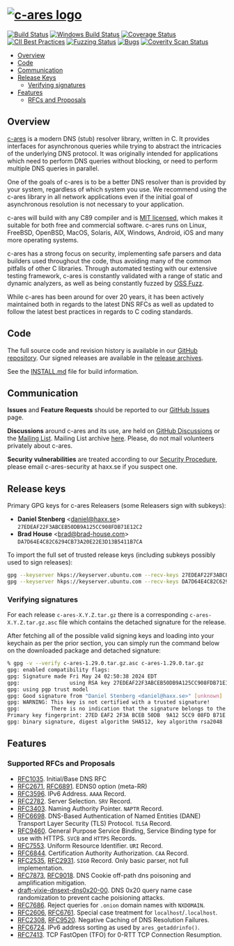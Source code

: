 # [![c-ares logo](https://c-ares.org/art/c-ares-logo.svg)](https://c-ares.org/)

[![Build Status](https://api.cirrus-ci.com/github/c-ares/c-ares.svg?branch=main)](https://cirrus-ci.com/github/c-ares/c-ares)
[![Windows Build Status](https://ci.appveyor.com/api/projects/status/aevgc5914tm72pvs/branch/main?svg=true)](https://ci.appveyor.com/project/c-ares/c-ares/branch/main)
[![Coverage Status](https://coveralls.io/repos/github/c-ares/c-ares/badge.svg?branch=main)](https://coveralls.io/github/c-ares/c-ares?branch=main)
[![CII Best Practices](https://bestpractices.coreinfrastructure.org/projects/291/badge)](https://bestpractices.coreinfrastructure.org/projects/291)
[![Fuzzing Status](https://oss-fuzz-build-logs.storage.googleapis.com/badges/c-ares.svg)](https://bugs.chromium.org/p/oss-fuzz/issues/list?sort=-opened&can=1&q=proj:c-ares)
[![Bugs](https://sonarcloud.io/api/project_badges/measure?project=c-ares_c-ares&metric=bugs)](https://sonarcloud.io/summary/new_code?id=c-ares_c-ares)
[![Coverity Scan Status](https://scan.coverity.com/projects/c-ares/badge.svg)](https://scan.coverity.com/projects/c-ares)

- [Overview](#overview)
- [Code](#code)
- [Communication](#communication)
- [Release Keys](#release-keys)
  - [Verifying signatures](#verifying-signatures)
- [Features](#features)
  - [RFCs and Proposals](#supported-rfcs-and-proposals)

## Overview
[c-ares](https://c-ares.org) is a modern DNS (stub) resolver library, written in
C. It provides interfaces for asynchronous queries while trying to abstract the
intricacies of the underlying DNS protocol.  It was originally intended for
applications which need to perform DNS queries without blocking, or need to
perform multiple DNS queries in parallel.

One of the goals of c-ares is to be a better DNS resolver than is provided by
your system, regardless of which system you use.  We recommend using
the c-ares library in all network applications even if the initial goal of
asynchronous resolution is not necessary to your application.

c-ares will build with any C89 compiler and is [MIT licensed](LICENSE.md),
which makes it suitable for both free and commercial software. c-ares runs on
Linux, FreeBSD, OpenBSD, MacOS, Solaris, AIX, Windows, Android, iOS and many
more operating systems.

c-ares has a strong focus on security, implementing safe parsers and data
builders used throughout the code, thus avoiding many of the common pitfalls
of other C libraries.  Through automated testing with our extensive testing
framework, c-ares is constantly validated with a range of static and dynamic
analyzers, as well as being constantly fuzzed by [OSS Fuzz](https://github.com/google/oss-fuzz).

While c-ares has been around for over 20 years, it has been actively maintained
both in regards to the latest DNS RFCs as well as updated to follow the latest
best practices in regards to C coding standards.

## Code

The full source code and revision history is available in our
[GitHub  repository](https://github.com/c-ares/c-ares).  Our signed releases
are available in the [release archives](https://c-ares.org/download/).


See the [INSTALL.md](INSTALL.md) file for build information.

## Communication

**Issues** and **Feature Requests** should be reported to our
[GitHub Issues](https://github.com/c-ares/c-ares/issues) page.

**Discussions** around c-ares and its use, are held on
[GitHub Discussions](https://github.com/c-ares/c-ares/discussions/categories/q-a)
or the [Mailing List](https://lists.haxx.se/mailman/listinfo/c-ares).  Mailing
List archive [here](https://lists.haxx.se/pipermail/c-ares/).
Please, do not mail volunteers privately about c-ares.

**Security vulnerabilities** are treated according to our
[Security Procedure](SECURITY.md), please email c-ares-security at
 haxx.se if you suspect one.


## Release keys

Primary GPG keys for c-ares Releasers (some Releasers sign with subkeys):

* **Daniel Stenberg** <<daniel@haxx.se>>
  `27EDEAF22F3ABCEB50DB9A125CC908FDB71E12C2`
* **Brad House** <<brad@brad-house.com>>
  `DA7D64E4C82C6294CB73A20E22E3D13B5411B7CA`

To import the full set of trusted release keys (including subkeys possibly used
to sign releases):

```bash
gpg --keyserver hkps://keyserver.ubuntu.com --recv-keys 27EDEAF22F3ABCEB50DB9A125CC908FDB71E12C2 # Daniel Stenberg
gpg --keyserver hkps://keyserver.ubuntu.com --recv-keys DA7D64E4C82C6294CB73A20E22E3D13B5411B7CA # Brad House
```

### Verifying signatures

For each release `c-ares-X.Y.Z.tar.gz` there is a corresponding
`c-ares-X.Y.Z.tar.gz.asc` file which contains the detached signature for the
release.

After fetching all of the possible valid signing keys and loading into your
keychain as per the prior section, you can simply run the command below on
the downloaded package and detached signature:

```bash
% gpg -v --verify c-ares-1.29.0.tar.gz.asc c-ares-1.29.0.tar.gz
gpg: enabled compatibility flags:
gpg: Signature made Fri May 24 02:50:38 2024 EDT
gpg:                using RSA key 27EDEAF22F3ABCEB50DB9A125CC908FDB71E12C2
gpg: using pgp trust model
gpg: Good signature from "Daniel Stenberg <daniel@haxx.se>" [unknown]
gpg: WARNING: This key is not certified with a trusted signature!
gpg:          There is no indication that the signature belongs to the owner.
Primary key fingerprint: 27ED EAF2 2F3A BCEB 50DB  9A12 5CC9 08FD B71E 12C2
gpg: binary signature, digest algorithm SHA512, key algorithm rsa2048
```

## Features
### Supported RFCs and Proposals
- [RFC1035](https://datatracker.ietf.org/doc/html/rfc7873).
  Initial/Base DNS RFC
- [RFC2671](https://datatracker.ietf.org/doc/html/rfc2671),
  [RFC6891](https://datatracker.ietf.org/doc/html/rfc6891).
  EDNS0 option (meta-RR)
- [RFC3596](https://datatracker.ietf.org/doc/html/rfc3596).
  IPv6 Address. `AAAA` Record.
- [RFC2782](https://datatracker.ietf.org/doc/html/rfc2782).
  Server Selection. `SRV` Record.
- [RFC3403](https://datatracker.ietf.org/doc/html/rfc3403).
  Naming Authority Pointer. `NAPTR` Record.
- [RFC6698](https://datatracker.ietf.org/doc/html/rfc6698).
  DNS-Based Authentication of Named Entities (DANE) Transport Layer Security (TLS) Protocol.
  `TLSA` Record.
- [RFC9460](https://datatracker.ietf.org/doc/html/rfc9460).
  General Purpose Service Binding, Service Binding type for use with HTTPS.
  `SVCB` and `HTTPS` Records.
- [RFC7553](https://datatracker.ietf.org/doc/html/rfc7553).
  Uniform Resource Identifier. `URI` Record.
- [RFC6844](https://datatracker.ietf.org/doc/html/rfc6844).
  Certification Authority Authorization. `CAA` Record.
- [RFC2535](https://datatracker.ietf.org/doc/html/rfc2535),
  [RFC2931](https://datatracker.ietf.org/doc/html/rfc2931).
  `SIG0` Record. Only basic parser, not full implementation.
- [RFC7873](https://datatracker.ietf.org/doc/html/rfc7873),
  [RFC9018](https://datatracker.ietf.org/doc/html/rfc9018).
  DNS Cookie off-path dns poisoning and amplification mitigation.
- [draft-vixie-dnsext-dns0x20-00](https://datatracker.ietf.org/doc/html/draft-vixie-dnsext-dns0x20-00).
  DNS 0x20 query name case randomization to prevent cache poisioning attacks.
- [RFC7686](https://datatracker.ietf.org/doc/html/rfc7686).
  Reject queries for `.onion` domain names with `NXDOMAIN`.
- [RFC2606](https://datatracker.ietf.org/doc/html/rfc2606),
  [RFC6761](https://datatracker.ietf.org/doc/html/rfc6761).
  Special case treatment for `localhost`/`.localhost`.
- [RFC2308](https://datatracker.ietf.org/doc/html/rfc2308),
  [RFC9520](https://datatracker.ietf.org/doc/html/rfc9520).
  Negative Caching of DNS Resolution Failures.
- [RFC6724](https://datatracker.ietf.org/doc/html/rfc6724).
  IPv6 address sorting as used by `ares_getaddrinfo()`.
- [RFC7413](https://datatracker.ietf.org/doc/html/rfc7413).
  TCP FastOpen (TFO) for 0-RTT TCP Connection Resumption.
